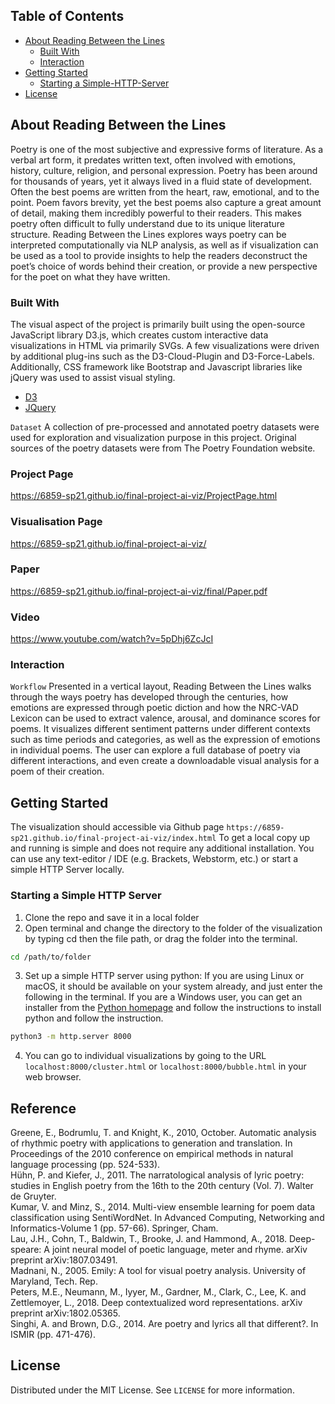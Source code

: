 <!-- TABLE OF CONTENTS -->
## Table of Contents

* [About Reading Between the Lines](#about-reading-between-the-lines)
  * [Built With](#built-with)
  * [Interaction](#interaction)
* [Getting Started](#getting-started)
  * [Starting a Simple-HTTP-Server](#starting-a-simple-http-server)
* [License](#license)

## About Reading Between the Lines

Poetry is one of the most subjective and expressive forms of literature. As a verbal art form, it predates written text, often involved with emotions, history, culture, religion, and personal expression. Poetry has been around for thousands of years, yet it always lived in a fluid state of development. Often the best poems are written from the heart, raw, emotional, and to the point. Poem favors brevity, yet the best poems also capture a great amount of detail, making them incredibly powerful to their readers. This makes poetry often difficult to fully understand due to its unique literature structure.
Reading Between the Lines explores ways poetry can be interpreted computationally via NLP analysis, as well as if visualization can be used as a tool to provide insights to help the readers deconstruct the poet’s choice of words behind their creation, or provide a new perspective for the poet on what they have written.

### Built With
The visual aspect of the project is primarily built using the open-source JavaScript library D3.js, which creates custom interactive data visualizations in HTML via primarily SVGs. A few visualizations were driven by additional plug-ins such as the D3-Cloud-Plugin and D3-Force-Labels. Additionally, CSS framework like Bootstrap and Javascript libraries like jQuery was used to assist visual styling.
* [D3](https://d3js.org/)
* [JQuery](https://jquery.com)

`Dataset`
A collection of pre-processed and annotated poetry datasets were used for exploration and visualization purpose in this project. Original sources of the poetry datasets were from The Poetry Foundation website.


### Project Page

https://6859-sp21.github.io/final-project-ai-viz/ProjectPage.html

### Visualisation Page

https://6859-sp21.github.io/final-project-ai-viz/

### Paper

https://6859-sp21.github.io/final-project-ai-viz/final/Paper.pdf

### Video

https://www.youtube.com/watch?v=5pDhj6ZcJcI

### Interaction

`Workflow`
Presented in a vertical layout, Reading Between the Lines walks through the ways poetry has developed through the centuries, how emotions are expressed through poetic diction and how the NRC-VAD Lexicon can be used to extract valence, arousal, and dominance scores for poems. It visualizes different sentiment patterns under different contexts such as time periods and categories, as well as the expression of emotions in individual poems. The user can explore a full database of poetry via different interactions, and even create a downloadable visual analysis for a poem of their creation. 

## Getting Started

The visualization should accessible via Github page `https://6859-sp21.github.io/final-project-ai-viz/index.html` To get a local copy up and running is simple and does not require any additional installation. You can use any text-editor / IDE (e.g. Brackets, Webstorm, etc.) or start a simple HTTP Server locally.

### Starting a Simple HTTP Server

1. Clone the repo and save it in a local folder
2. Open terminal and change the directory to the folder of the visualization by typing cd then the file path, or drag the folder into the terminal.
```sh
cd /path/to/folder
```
3. Set up a simple HTTP server using python: If you are using Linux or macOS, it should be available on your system already, and just enter the following in the terminal. If you are a Windows user, you can get an installer from the [Python homepage](https://python.org) and follow the instructions to install python and follow the instruction.
```sh
python3 -m http.server 8000
```
4. You can go to individual visualizations by going to the URL `localhost:8000/cluster.html` or `localhost:8000/bubble.html` in your web browser. 

## Reference
Greene, E., Bodrumlu, T. and Knight, K., 2010, October. Automatic analysis of rhythmic poetry with applications to generation and translation. In Proceedings of the 2010 conference on empirical methods in natural language processing (pp. 524-533).<br>
Hühn, P. and Kiefer, J., 2011. The narratological analysis of lyric poetry: studies in English poetry from the 16th to the 20th century (Vol. 7). Walter de Gruyter.<br>
Kumar, V. and Minz, S., 2014. Multi-view ensemble learning for poem data classification using SentiWordNet. In Advanced Computing, Networking and Informatics-Volume 1 (pp. 57-66). Springer, Cham.<br>
Lau, J.H., Cohn, T., Baldwin, T., Brooke, J. and Hammond, A., 2018. Deep-speare: A joint neural model of poetic language, meter and rhyme. arXiv preprint arXiv:1807.03491.<br>
Madnani, N., 2005. Emily: A tool for visual poetry analysis. University of Maryland, Tech. Rep.<br>
Peters, M.E., Neumann, M., Iyyer, M., Gardner, M., Clark, C., Lee, K. and Zettlemoyer, L., 2018. Deep contextualized word representations. arXiv preprint arXiv:1802.05365.<br>
Singhi, A. and Brown, D.G., 2014. Are poetry and lyrics all that different?. In ISMIR (pp. 471-476).<br>

<!-- LICENSE -->
## License
Distributed under the MIT License. See `LICENSE` for more information.

